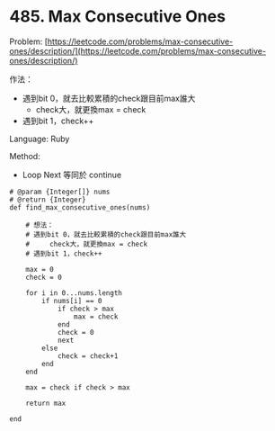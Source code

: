 # 485. Max Consecutive Ones

Problem: [https://leetcode.com/problems/max-consecutive-ones/description/](https://leetcode.com/problems/max-consecutive-ones/description/)

作法：

* 遇到bit 0，就去比較累積的check跟目前max誰大
  * check大，就更換max = check
* 遇到bit 1，check++

Language: Ruby

Method:

* Loop Next 等同於 continue

```
# @param {Integer[]} nums
# @return {Integer}
def find_max_consecutive_ones(nums)
    
    # 想法：
    # 遇到bit 0，就去比較累積的check跟目前max誰大
    #     check大，就更換max = check
    # 遇到bit 1，check++
        
    max = 0
    check = 0
    
    for i in 0...nums.length
        if nums[i] == 0
            if check > max
                max = check                
            end
            check = 0
            next
        else
            check = check+1
        end            
    end
    
    max = check if check > max
        
    return max
        
end
```





